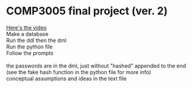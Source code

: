 # COMP3005 final project (ver. 2)

[Here's the video](https://youtu.be/6lLDE85aOJE)\
Make a database\
Run the ddl then the dml\
Run the python file\
Follow the prompts\
\
the passwords are in the dml, just without "hashed" appended to the end (see the fake hash function in the python file for more info)\
conceptual assumptions and ideas in the text file

